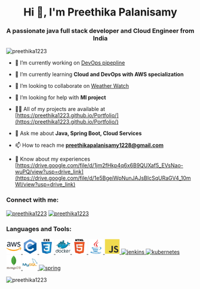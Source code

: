 <h1 align="center">Hi 👋, I'm Preethika Palanisamy</h1>
<h3 align="center">A passionate java full stack developer and Cloud Engineer from India</h3>

<p align="left"> <img src="https://komarev.com/ghpvc/?username=preethika1223&label=Profile%20views&color=0e75b6&style=flat" alt="preethika1223" /> </p>

- 🔭 I’m currently working on [DevOps pipepline](https://github.com/Preethika1223/aws-codepipeline-s3-codedeploy-linux)

- 🌱 I’m currently learning **Cloud and DevOps with AWS specialization**

- 👯 I’m looking to collaborate on [Weather Watch](https://github.com/Preethika1223/Weather-watch-mini-project-)

- 🤝 I’m looking for help with **Ml project**

- 👨‍💻 All of my projects are available at [https://preethika1223.github.io/Portfolio/](https://preethika1223.github.io/Portfolio/)

- 💬 Ask me about **Java, Spring Boot, Cloud Services**

- 📫 How to reach me **preethikapalanisamy1228@gmail.com**

- 📄 Know about my experiences [https://drive.google.com/file/d/1jm2fHkp4q6x6B9QUXaf5_EVsNao-wuPQ/view?usp=drive_link](https://drive.google.com/file/d/1e5BgeiWpNunJAJsBIcSqURaGV4_10mWl/view?usp=drive_link)

<h3 align="left">Connect with me:</h3>
<p align="left">
<a href="https://linkedin.com/in/preethika1223" target="blank"><img align="center" src="https://raw.githubusercontent.com/rahuldkjain/github-profile-readme-generator/master/src/images/icons/Social/linked-in-alt.svg" alt="preethika1223" height="30" width="40" /></a>
<a href="https://www.leetcode.com/preethika1223" target="blank"><img align="center" src="https://raw.githubusercontent.com/rahuldkjain/github-profile-readme-generator/master/src/images/icons/Social/leet-code.svg" alt="preethika1223" height="30" width="40" /></a>
</p>

<h3 align="left">Languages and Tools:</h3>
<p align="left"> <a href="https://aws.amazon.com" target="_blank" rel="noreferrer"> <img src="https://raw.githubusercontent.com/devicons/devicon/master/icons/amazonwebservices/amazonwebservices-original-wordmark.svg" alt="aws" width="40" height="40"/> </a> <a href="https://www.cprogramming.com/" target="_blank" rel="noreferrer"> <img src="https://raw.githubusercontent.com/devicons/devicon/master/icons/c/c-original.svg" alt="c" width="40" height="40"/> </a> <a href="https://www.w3schools.com/css/" target="_blank" rel="noreferrer"> <img src="https://raw.githubusercontent.com/devicons/devicon/master/icons/css3/css3-original-wordmark.svg" alt="css3" width="40" height="40"/> </a> <a href="https://www.docker.com/" target="_blank" rel="noreferrer"> <img src="https://raw.githubusercontent.com/devicons/devicon/master/icons/docker/docker-original-wordmark.svg" alt="docker" width="40" height="40"/> </a> <a href="https://www.w3.org/html/" target="_blank" rel="noreferrer"> <img src="https://raw.githubusercontent.com/devicons/devicon/master/icons/html5/html5-original-wordmark.svg" alt="html5" width="40" height="40"/> </a> <a href="https://www.java.com" target="_blank" rel="noreferrer"> <img src="https://raw.githubusercontent.com/devicons/devicon/master/icons/java/java-original.svg" alt="java" width="40" height="40"/> </a> <a href="https://developer.mozilla.org/en-US/docs/Web/JavaScript" target="_blank" rel="noreferrer"> <img src="https://raw.githubusercontent.com/devicons/devicon/master/icons/javascript/javascript-original.svg" alt="javascript" width="40" height="40"/> </a> <a href="https://www.jenkins.io" target="_blank" rel="noreferrer"> <img src="https://www.vectorlogo.zone/logos/jenkins/jenkins-icon.svg" alt="jenkins" width="40" height="40"/> </a> <a href="https://kubernetes.io" target="_blank" rel="noreferrer"> <img src="https://www.vectorlogo.zone/logos/kubernetes/kubernetes-icon.svg" alt="kubernetes" width="40" height="40"/> </a> <a href="https://www.mongodb.com/" target="_blank" rel="noreferrer"> <img src="https://raw.githubusercontent.com/devicons/devicon/master/icons/mongodb/mongodb-original-wordmark.svg" alt="mongodb" width="40" height="40"/> </a> <a href="https://www.mysql.com/" target="_blank" rel="noreferrer"> <img src="https://raw.githubusercontent.com/devicons/devicon/master/icons/mysql/mysql-original-wordmark.svg" alt="mysql" width="40" height="40"/> </a> <a href="https://spring.io/" target="_blank" rel="noreferrer"> <img src="https://www.vectorlogo.zone/logos/springio/springio-icon.svg" alt="spring" width="40" height="40"/> </a> </p>

<p><img align="center" src="https://github-readme-streak-stats.herokuapp.com/?user=preethika1223&" alt="preethika1223" /></p>
